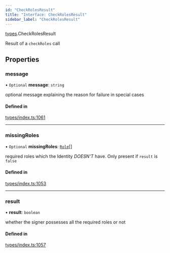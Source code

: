```yaml
---
id: "CheckRolesResult"
title: "Interface: CheckRolesResult"
sidebar_label: "CheckRolesResult"
---
```


[types](../../../modules/Types/Types.md).CheckRolesResult

Result of a `checkRoles` call

## Properties

### message

• `Optional` **message**: `string`

optional message explaining the reason for failure in special cases

#### Defined in

[types/index.ts:1061](https://github.com/PolymeshAssociation/polymesh-sdk/blob/b6f9fb883/src/types/index.ts#L1061)

___

### missingRoles

• `Optional` **missingRoles**: [`Role`](../../../modules/Types/Types.md#role)[]

required roles which the Identity *DOESN'T* have. Only present if `result` is `false`

#### Defined in

[types/index.ts:1053](https://github.com/PolymeshAssociation/polymesh-sdk/blob/b6f9fb883/src/types/index.ts#L1053)

___

### result

• **result**: `boolean`

whether the signer possesses all the required roles or not

#### Defined in

[types/index.ts:1057](https://github.com/PolymeshAssociation/polymesh-sdk/blob/b6f9fb883/src/types/index.ts#L1057)
